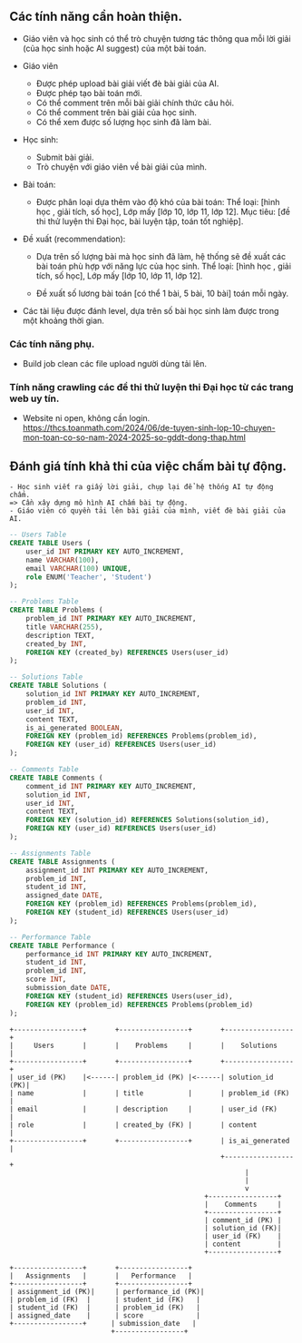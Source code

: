 ## Các tính năng cần hoàn thiện.

- Giáo viên và học sinh có thể trò chuyện tương tác thông qua mỗi lời giải (của học sinh hoặc AI suggest) của một bài toán.

- Giáo viên 
  + Được phép upload bài giải viết đè bài giải của AI.
  + Được phép tạo bài toán mới.
  + Có thể comment trên mỗi bài giải chính thức câu hỏi.
  + Có thể comment trên bài giải của học sinh.
  + Có thể xem được số lượng học sinh đã làm bài.  

- Học sinh:
  + Submit bài giải.    
  + Trò chuyện với giáo viên về bài giải của mình.

- Bài toán:
  + Được phân loại dựa thêm vào độ khó của bài toán:
    Thể loại: [hình học , giải tích, số học],
    Lớp mấy [lớp 10, lớp 11, lớp 12].
    Mục tiêu: [đề thi thử luyện thi Đại học, bài luyện tập, toán tốt nghiệp].
- Đề xuất (recommendation):
  + Dựa trên số lượng bài mà học sinh đã làm, hệ thống sẽ đề xuất các bài toán phù hợp với năng lực của học sinh.
    Thể loại: [hình học , giải tích, số học],
    Lớp mấy [lớp 10, lớp 11, lớp 12].
 
  + Đề xuất số lương bài toán [có thể 1 bài, 5 bài, 10 bài] toán mỗi ngày.

- Các tài liệu được đánh level, dựa trên số bài học sinh làm được trong một khoảng thời gian.

### Các tính năng phụ.
- Build job clean các file upload người dùng tải lên.

### Tính năng crawling các đề thi thử luyện thi Đại học từ các trang web uy tín.
- Website ni open, không cần login.
https://thcs.toanmath.com/2024/06/de-tuyen-sinh-lop-10-chuyen-mon-toan-co-so-nam-2024-2025-so-gddt-dong-thap.html


## Đánh giá tính khả thi của việc chấm bài tự động.
    - Học sinh viết ra giấy lời giải, chụp lại để hệ thống AI tự động chấm.
    => Cần xây dựng mô hình AI chấm bài tự động.
    - Giáo viên có quyền tải lên bài giải của mình, viết đè bài giải của AI.


```sql
-- Users Table
CREATE TABLE Users (
    user_id INT PRIMARY KEY AUTO_INCREMENT,
    name VARCHAR(100),
    email VARCHAR(100) UNIQUE,
    role ENUM('Teacher', 'Student')
);

-- Problems Table
CREATE TABLE Problems (
    problem_id INT PRIMARY KEY AUTO_INCREMENT,
    title VARCHAR(255),
    description TEXT,
    created_by INT,
    FOREIGN KEY (created_by) REFERENCES Users(user_id)
);

-- Solutions Table
CREATE TABLE Solutions (
    solution_id INT PRIMARY KEY AUTO_INCREMENT,
    problem_id INT,
    user_id INT,
    content TEXT,
    is_ai_generated BOOLEAN,
    FOREIGN KEY (problem_id) REFERENCES Problems(problem_id),
    FOREIGN KEY (user_id) REFERENCES Users(user_id)
);

-- Comments Table
CREATE TABLE Comments (
    comment_id INT PRIMARY KEY AUTO_INCREMENT,
    solution_id INT,
    user_id INT,
    content TEXT,
    FOREIGN KEY (solution_id) REFERENCES Solutions(solution_id),
    FOREIGN KEY (user_id) REFERENCES Users(user_id)
);

-- Assignments Table
CREATE TABLE Assignments (
    assignment_id INT PRIMARY KEY AUTO_INCREMENT,
    problem_id INT,
    student_id INT,
    assigned_date DATE,
    FOREIGN KEY (problem_id) REFERENCES Problems(problem_id),
    FOREIGN KEY (student_id) REFERENCES Users(user_id)
);

-- Performance Table
CREATE TABLE Performance (
    performance_id INT PRIMARY KEY AUTO_INCREMENT,
    student_id INT,
    problem_id INT,
    score INT,
    submission_date DATE,
    FOREIGN KEY (student_id) REFERENCES Users(user_id),
    FOREIGN KEY (problem_id) REFERENCES Problems(problem_id)
);
```

```
+-----------------+       +-----------------+       +-----------------+
|     Users       |       |    Problems     |       |    Solutions    |
+-----------------+       +-----------------+       +-----------------+
| user_id (PK)    |<------| problem_id (PK) |<------| solution_id (PK)|
| name            |       | title           |       | problem_id (FK) |
| email           |       | description     |       | user_id (FK)    |
| role            |       | created_by (FK) |       | content         |
+-----------------+       +-----------------+       | is_ai_generated |
                                                    +-----------------+
                                                          |
                                                          |
                                                          v
                                                +-----------------+
                                                |    Comments     |
                                                +-----------------+
                                                | comment_id (PK) |
                                                | solution_id (FK)|
                                                | user_id (FK)    |
                                                | content         |
                                                +-----------------+

+-----------------+       +-----------------+
|   Assignments   |       |   Performance   |
+-----------------+       +-----------------+
| assignment_id (PK)|     | performance_id (PK)|
| problem_id (FK)  |      | student_id (FK)   |
| student_id (FK)  |      | problem_id (FK)   |
| assigned_date    |      | score             |
+-----------------+      | submission_date   |
                         +-----------------+

```

